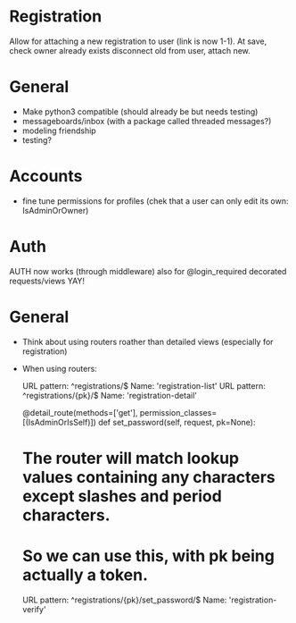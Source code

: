 # Registration

Allow for attaching a new registration to user (link is now 1-1).
At save, check owner already exists disconnect old from user, attach new.

# General

 * Make python3 compatible (should already be but needs testing)
 * messageboards/inbox (with a package called threaded messages?)
 * modeling friendship
 * testing?
 
# Accounts

* fine tune permissions for profiles (chek that a user can only edit its own: IsAdminOrOwner)

# Auth

AUTH now works (through middleware) also for @login_required decorated requests/views YAY! 




# General

* Think about using routers roather than detailed views (especially for registration)

* When using routers:

	URL pattern: ^registrations/$       Name: 'registration-list'
	URL pattern: ^registrations/{pk}/$  Name: 'registration-detail'
	
	@detail_route(methods=['get'], permission_classes=[(IsAdminOrIsSelf)])
	def set_password(self, request, pk=None):
	

	# The router will match lookup values containing any characters except slashes and period characters.
	# So we can use this, with pk being actually a token. 
	URL pattern: ^registrations/{pk}/set_password/$ Name: 'registration-verify'
	
	
